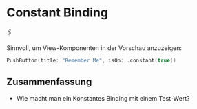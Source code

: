 # Constant Binding
🖇️

Sinnvoll, um View-Komponenten in der Vorschau anzuzeigen:

```swift
PushButton(title: "Remember Me", isOn: .constant(true))
```

## Zusammenfassung
- Wie macht man ein Konstantes Binding mit einem Test-Wert?